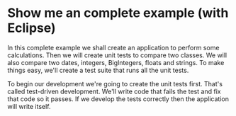 # Show me an complete example (with Eclipse)

In this complete example we shall create an application to perform some calculations. Then we will create unit tests to compare two classes. We will also compare two dates, integers, BigIntegers, floats and strings. To make things easy, we'll create a test suite that runs all the unit tests.

To begin our development we're going to create the unit tests first. That's called test-driven development. We'll write code that fails the test and fix that code so it passes. If we develop the tests correctly then the application will write itself.
